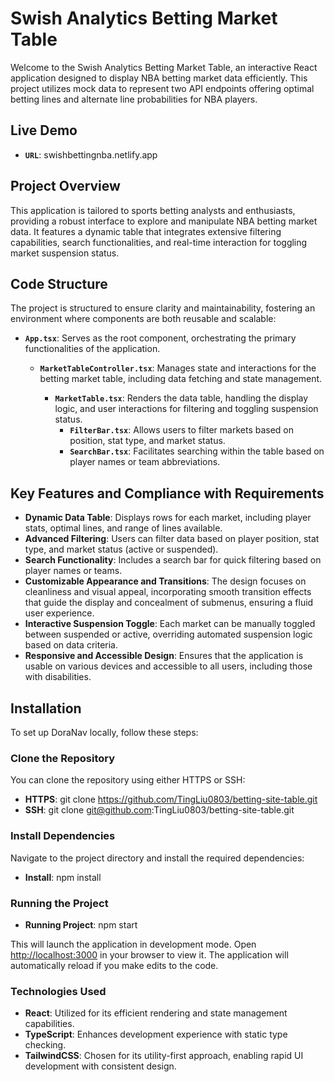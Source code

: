 # Swish Analytics Betting Market Table

Welcome to the Swish Analytics Betting Market Table, an interactive React application designed to display NBA betting market data efficiently. This project utilizes mock data to represent two API endpoints offering optimal betting lines and alternate line probabilities for NBA players.

## Live Demo

- **`URL`**: swishbettingnba.netlify.app

## Project Overview

This application is tailored to sports betting analysts and enthusiasts, providing a robust interface to explore and manipulate NBA betting market data. It features a dynamic table that integrates extensive filtering capabilities, search functionalities, and real-time interaction for toggling market suspension status.

## Code Structure

The project is structured to ensure clarity and maintainability, fostering an environment where components are both reusable and scalable:

- **`App.tsx`**: Serves as the root component, orchestrating the primary functionalities of the application.

  - **`MarketTableController.tsx`**: Manages state and interactions for the betting market table, including data fetching and state management.

    - **`MarketTable.tsx`**: Renders the data table, handling the display logic, and user interactions for filtering and toggling suspension status.
      - **`FilterBar.tsx`**: Allows users to filter markets based on position, stat type, and market status.
      - **`SearchBar.tsx`**: Facilitates searching within the table based on player names or team abbreviations.

## Key Features and Compliance with Requirements

- **Dynamic Data Table**: Displays rows for each market, including player stats, optimal lines, and range of lines available.
- **Advanced Filtering**: Users can filter data based on player position, stat type, and market status (active or suspended).
- **Search Functionality**: Includes a search bar for quick filtering based on player names or teams.
- **Customizable Appearance and Transitions**: The design focuses on cleanliness and visual appeal, incorporating smooth transition effects that guide the display and concealment of submenus, ensuring a fluid user experience.
- **Interactive Suspension Toggle**: Each market can be manually toggled between suspended or active, overriding automated suspension logic based on data criteria.
- **Responsive and Accessible Design**: Ensures that the application is usable on various devices and accessible to all users, including those with disabilities.

## Installation

To set up DoraNav locally, follow these steps:

### Clone the Repository

You can clone the repository using either HTTPS or SSH:

- **HTTPS**:
  git clone https://github.com/TingLiu0803/betting-site-table.git
- **SSH**:
  git clone git@github.com:TingLiu0803/betting-site-table.git

### Install Dependencies

Navigate to the project directory and install the required dependencies:

- **Install**:
  npm install

### Running the Project

- **Running Project**:
  npm start

This will launch the application in development mode. Open [http://localhost:3000](http://localhost:3000) in your browser to view it. The application will automatically reload if you make edits to the code.

### Technologies Used

- **React**:
  Utilized for its efficient rendering and state management capabilities.
- **TypeScript**:
  Enhances development experience with static type checking.
- **TailwindCSS**:
  Chosen for its utility-first approach, enabling rapid UI development with consistent design.
